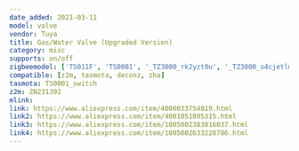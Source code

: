 ```yaml
---
date_added: 2021-03-11
model: valve
vendor: Tuya
title: Gas/Water Valve (Upgraded Version)
category: misc
supports: on/off
zigbeemodel: ['TS011F', 'TS0001', '_TZ3000_rk2yzt0u', '_TZ3000_o4cjetlm','_TZ3000_h3noz0a5', '_TYZB01_4tlksk8a']
compatible: [z2m, tasmota, deconz, zha]
tasmota: TS0001_switch
z2m: ZN231392
mlink: 
link: https://www.aliexpress.com/item/4000033754819.html
link2: https://www.aliexpress.com/item/4001051095315.html
link3: https://www.aliexpress.com/item/1005002383016037.html
link4: https://www.aliexpress.com/item/1005002633228786.html
---
```

